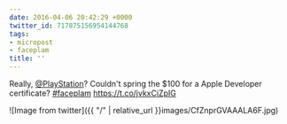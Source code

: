 ```yaml
---
date: 2016-04-06 20:42:29 +0000
twitter_id: 717875156954144768
tags:
- micropost
- faceplam
title: ''
---
```


Really, [@PlayStation](https://twitter.com/PlayStation)? Couldn't spring the $100 for a Apple Developer certificate? [#faceplam](https://twitter.com/hashtag/faceplam) https://t.co/jvkxCiZpIG

![Image from twitter]({{ "/" | relative_url  }}images/CfZnprGVAAALA6F.jpg)
